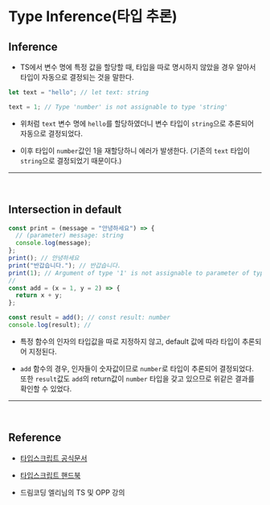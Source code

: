 # Type Inference(타입 추론)

## Inference

- TS에서 변수 명에 특정 값을 할당할 때, 타입을 따로 명시하지 않았을 경우 알아서 타입이 자동으로 결정되는 것을 말한다.

>

```typescript
let text = "hello"; // let text: string

text = 1; // Type 'number' is not assignable to type 'string'
```

- 위처럼 `text` 변수 명에 `hello`를 할당하였더니 변수 타입이 `string`으로 추론되어 자동으로 결정되었다.

- 이후 타입이 `number`값인 1을 재할당하니 에러가 발생한다. (기존의 `text` 타입이 `string`으로 결정되었기 때문이다.)

---

<br/>

## Intersection in default

>

```typescript
const print = (message = "안녕하세요") => {
  // (parameter) message: string
  console.log(message);
};
print(); // 안녕하세요
print("반갑습니다."); // 반갑습니다.
print(1); // Argument of type '1' is not assignable to parameter of type 'string | undefined'
//
const add = (x = 1, y = 2) => {
  return x + y;
};

const result = add(); // const result: number
console.log(result); //
```

- 특정 함수의 인자의 타입값을 따로 지정하지 않고, default 값에 따라 타입이 추론되어 지정된다.

- `add` 함수의 경우, 인자들이 숫자값이므로 `number`로 타입이 추론되어 결정되었다. 또한 `result`값도 `add`의 return값이 `number` 타입을 갖고 있으므로 위같은 결과를 확인할 수 있었다.

---

<br/>

## Reference

- [타입스크립트 공식문서](https://www.typescriptlang.org/)

- [타입스크립트 핸드북](https://joshua1988.github.io/ts/)

- 드림코딩 엘리님의 TS 및 OPP 강의
